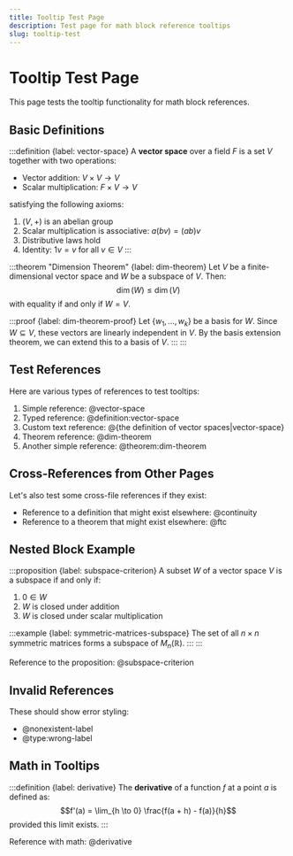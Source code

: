 ```yaml
---
title: Tooltip Test Page
description: Test page for math block reference tooltips
slug: tooltip-test
---
```


# Tooltip Test Page

This page tests the tooltip functionality for math block references.

## Basic Definitions

:::definition {label: vector-space}
A **vector space** over a field $F$ is a set $V$ together with two operations:
- Vector addition: $V \times V \to V$
- Scalar multiplication: $F \times V \to V$

satisfying the following axioms:
1. $(V, +)$ is an abelian group
2. Scalar multiplication is associative: $a(bv) = (ab)v$
3. Distributive laws hold
4. Identity: $1v = v$ for all $v \in V$
:::

:::theorem "Dimension Theorem" {label: dim-theorem}
Let $V$ be a finite-dimensional vector space and $W$ be a subspace of $V$. Then:
$$\dim(W) \leq \dim(V)$$
with equality if and only if $W = V$.

:::proof {label: dim-theorem-proof}
Let $\{w_1, \ldots, w_k\}$ be a basis for $W$. Since $W \subseteq V$, these vectors are linearly independent in $V$. By the basis extension theorem, we can extend this to a basis of $V$.
:::
:::

## Test References

Here are various types of references to test tooltips:

1. Simple reference: @vector-space
2. Typed reference: @definition:vector-space
3. Custom text reference: @{the definition of vector spaces|vector-space}
4. Theorem reference: @dim-theorem
5. Another simple reference: @theorem:dim-theorem

## Cross-References from Other Pages

Let's also test some cross-file references if they exist:

- Reference to a definition that might exist elsewhere: @continuity
- Reference to a theorem that might exist elsewhere: @ftc

## Nested Block Example

:::proposition {label: subspace-criterion}
A subset $W$ of a vector space $V$ is a subspace if and only if:
1. $0 \in W$
2. $W$ is closed under addition
3. $W$ is closed under scalar multiplication

:::example {label: symmetric-matrices-subspace}
The set of all $n \times n$ symmetric matrices forms a subspace of $M_n(\mathbb{R})$.
:::
:::

Reference to the proposition: @subspace-criterion

## Invalid References

These should show error styling:
- @nonexistent-label
- @type:wrong-label

## Math in Tooltips

:::definition {label: derivative}
The **derivative** of a function $f$ at a point $a$ is defined as:
$$f'(a) = \lim_{h \to 0} \frac{f(a + h) - f(a)}{h}$$
provided this limit exists.
:::

Reference with math: @derivative